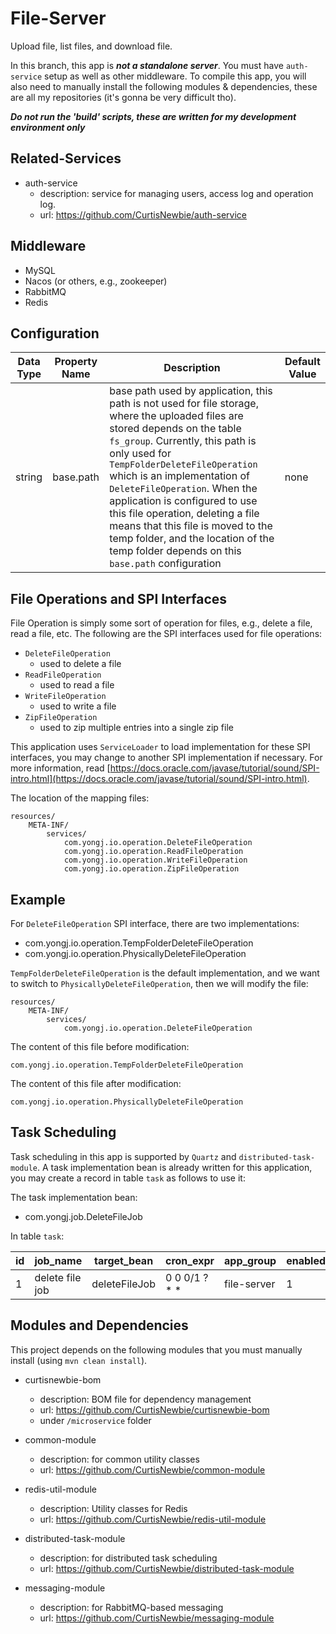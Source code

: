 # File-Server

Upload file, list files, and download file.

In this branch, this app is ***not a standalone server***. You must have `auth-service` setup as well as other middleware. To compile this app, you will also need to manually install the following modules & dependencies, these are all my repositories (it's gonna be very difficult tho).

***Do not run the 'build' scripts, these are written for my development environment only***

## Related-Services

- auth-service 
    - description: service for managing users, access log and operation log.
    - url: https://github.com/CurtisNewbie/auth-service

## Middleware

- MySQL
- Nacos (or others, e.g., zookeeper)
- RabbitMQ
- Redis

## Configuration

Data Type | Property Name | Description | Default Value
----------|---------------|-------------|---------------
string | base.path | base path used by application, this path is not used for file storage, where the uploaded files are stored depends on the table `fs_group`. Currently, this path is only used for `TempFolderDeleteFileOperation` which is an implementation of `DeleteFileOperation`. When the application is configured to use this file operation, deleting a file means that this file is moved to the temp folder, and the location of the temp folder depends on this `base.path` configuration | none  

## File Operations and SPI Interfaces

File Operation is simply some sort of operation for files, e.g., delete a file, read a file, etc. The following are the SPI interfaces used for file operations:

- `DeleteFileOperation`
    - used to delete a file
- `ReadFileOperation`
    - used to read a file
- `WriteFileOperation`
    - used to write a file
- `ZipFileOperation`
    - used to zip multiple entries into a single zip file

This application uses `ServiceLoader` to load implementation for these SPI interfaces, you may change to another SPI implementation if necessary. For more information, read [https://docs.oracle.com/javase/tutorial/sound/SPI-intro.html](https://docs.oracle.com/javase/tutorial/sound/SPI-intro.html).

The location of the mapping files:

```
resources/
    META-INF/
        services/
            com.yongj.io.operation.DeleteFileOperation
            com.yongj.io.operation.ReadFileOperation
            com.yongj.io.operation.WriteFileOperation
            com.yongj.io.operation.ZipFileOperation
```

## Example

For `DeleteFileOperation` SPI interface, there are two implementations:

- com.yongj.io.operation.TempFolderDeleteFileOperation 
- com.yongj.io.operation.PhysicallyDeleteFileOperation

`TempFolderDeleteFileOperation` is the default implementation, and we want to switch to `PhysicallyDeleteFileOperation`, then we will modify the file:

```
resources/
    META-INF/
        services/
            com.yongj.io.operation.DeleteFileOperation
```

The content of this file before modification:

```
com.yongj.io.operation.TempFolderDeleteFileOperation
```

The content of this file after modification:

```
com.yongj.io.operation.PhysicallyDeleteFileOperation
```

## Task Scheduling  

Task scheduling in this app is supported by `Quartz` and `distributed-task-module`. A task implementation bean is already written for this application, you may create a record in table `task` as follows to use it: 

The task implementation bean: 

- com.yongj.job.DeleteFileJob

In table `task`:

|id |job_name      |target_bean |cron_expr    |app_group   |enabled|concurrent_enabled|
|---|--------------|------------|-------------|------------|-------|------------------|
|1  |delete file job |deleteFileJob|0 0 0/1 ? * *|file-server|1      |0               |

## Modules and Dependencies

This project depends on the following modules that you must manually install (using `mvn clean install`).

- curtisnewbie-bom
    - description: BOM file for dependency management
    - url: https://github.com/CurtisNewbie/curtisnewbie-bom
    - under `/microservice` folder

- common-module
    - description: for common utility classes 
    - url: https://github.com/CurtisNewbie/common-module

- redis-util-module
    - description: Utility classes for Redis
    - url: https://github.com/CurtisNewbie/redis-util-module

- distributed-task-module
    - description: for distributed task scheduling
    - url: https://github.com/CurtisNewbie/distributed-task-module

- messaging-module
    - description: for RabbitMQ-based messaging 
    - url: https://github.com/CurtisNewbie/messaging-module
